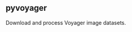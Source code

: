 
pyvoyager
--------------------------------------------------------------------------------

Download and process Voyager image datasets.




